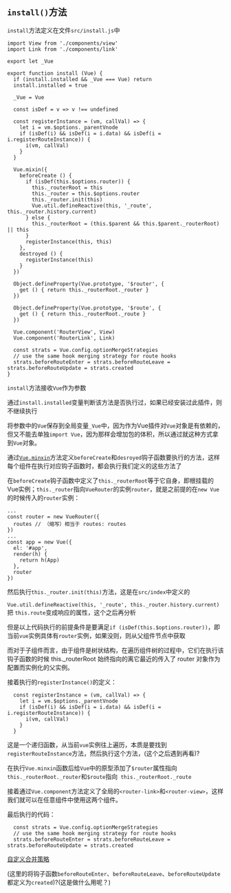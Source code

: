 ## `install()`方法

`install`方法定义在文件`src/install.js`中

```
import View from './components/view'
import Link from './components/link'

export let _Vue

export function install (Vue) {
  if (install.installed && _Vue === Vue) return
  install.installed = true

  _Vue = Vue

  const isDef = v => v !== undefined

  const registerInstance = (vm, callVal) => {
    let i = vm.$options._parentVnode
    if (isDef(i) && isDef(i = i.data) && isDef(i = i.registerRouteInstance)) {
      i(vm, callVal)
    }
  }

  Vue.mixin({
    beforeCreate () {
      if (isDef(this.$options.router)) {
        this._routerRoot = this
        this._router = this.$options.router
        this._router.init(this)
        Vue.util.defineReactive(this, '_route', this._router.history.current)
      } else {
        this._routerRoot = (this.$parent && this.$parent._routerRoot) || this
      }
      registerInstance(this, this)
    },
    destroyed () {
      registerInstance(this)
    }
  })

  Object.defineProperty(Vue.prototype, '$router', {
    get () { return this._routerRoot._router }
  })

  Object.defineProperty(Vue.prototype, '$route', {
    get () { return this._routerRoot._route }
  })

  Vue.component('RouterView', View)
  Vue.component('RouterLink', Link)

  const strats = Vue.config.optionMergeStrategies
  // use the same hook merging strategy for route hooks
  strats.beforeRouteEnter = strats.beforeRouteLeave = strats.beforeRouteUpdate = strats.created
}
```

`install`方法接收`Vue`作为参数

通过`install.installed`变量判断该方法是否执行过，如果已经安装过此插件，则不继续执行

将参数中的`Vue`保存到全局变量`_Vue`中，因为作为Vue插件对`Vue`对象是有依赖的，但又不能去单独`import Vue`，因为那样会增加包的体积，所以通过就这种方式拿到`Vue`对象。

通过[`Vue.minxin`](http://www.blackhook.club/5c8f114d1e53222b1b139a1f/5cac26c41fb1814fb4ee1199/5d1c4b480c159a220f335a8b)方法定义`beforeCreate`和`desroyed`钩子函数要执行的方法，这样每个组件在执行对应钩子函数时，都会执行我们定义的这些方法了

在`beforeCreate`钩子函数中定义了`this._routerRoot`等于它自身，即根挂载的Vue实例；`this._router`指向`VueRouter`的实例`router`，就是之前提的在`new Vue`的时候传入的`router`实例：

```
...
const router = new VueRouter({
  routes // （缩写）相当于 routes: routes
})
...
const app = new Vue({
  el: '#app',
  render(h) {
    return h(App)
  },
  router
})
```

然后执行`this._router.init(this)`方法，这是在`src/index`中定义的

`Vue.util.defineReactive(this, '_route', this._router.history.current)`把
`this.route`变成响应的属性，这个之后再分析

但是以上代码执行的前提条件是要满足`if (isDef(this.$options.router))`，即当前`vue`实例具体有`router`实例，如果没则，则从父组件节点中获取

而对于子组件而言，由于组件是树状结构，在遍历组件树的过程中，它们在执行该钩子函数的时候 this._routerRoot 始终指向的离它最近的传入了 router 对象作为配置而实例化的父实例。

接着执行的`registerInstance()`的定义：

```
  const registerInstance = (vm, callVal) => {
    let i = vm.$options._parentVnode
    if (isDef(i) && isDef(i = i.data) && isDef(i = i.registerRouteInstance)) {
      i(vm, callVal)
    }
  }
```

这是一个递归函数，从当前`vue`实例往上遍历，本质是要找到`registerRouteInstance`方法，然后执行这个方法，(这个之后遇到再看)?

在执行`Vue.minxin`函数后给`Vue`中的原型添加了`$router`属性指向` this._routerRoot._router`和`$route`指向` this._routerRoot._route`

接着通过`Vue.component`方法定义了全局的`<router-link>`和`<router-view>`，这样我们就可以在任意组件中使用这两个组件。

最后执行的代码：

```
  const strats = Vue.config.optionMergeStrategies
  // use the same hook merging strategy for route hooks
  strats.beforeRouteEnter = strats.beforeRouteLeave = strats.beforeRouteUpdate = strats.created
```

[自定义合并策略](https://cn.vuejs.org/v2/guide/mixins.html)

(这里的将钩子函数`beforeRouteEnter`、`beforeRouteLeave`、`beforeRouteUpdate`都定义为`created`)?(这是做什么用呢？)
